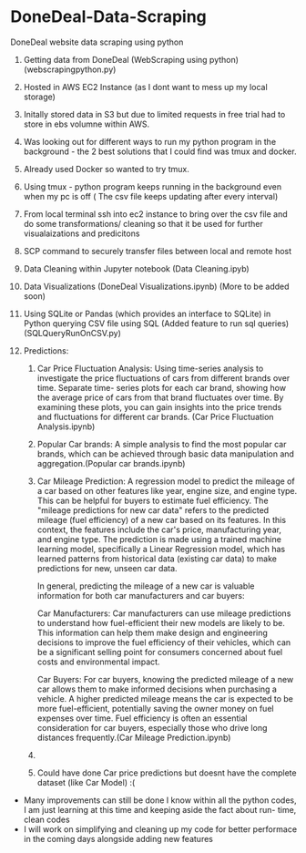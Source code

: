 # DoneDeal-Data-Scraping
DoneDeal website data scraping using python

1. Getting data from DoneDeal (WebScraping using python) (webscrapingpython.py)
2. Hosted in AWS EC2 Instance (as I dont want to mess up my local storage)
3. Initally stored data in S3 but due to limited requests in free trial had to store in ebs volumne within AWS.
4. Was looking out for different ways to run my python program in the background - the 2 best solutions that I could find was tmux and docker.
5. Already used Docker so wanted to try tmux.
6. Using tmux - python program keeps running in the background even when my pc is off ( The csv file keeps updating after every interval)
7. From local terminal ssh into ec2 instance to bring over the csv file and do some transformations/ cleaning so that it be used for further visualaizations and predicitons
8. SCP command to securely transfer files between local and remote host
9. Data Cleaning within Jupyter notebook (Data Cleaning.ipyb)
10. Data Visualizations (DoneDeal Visualizations.ipynb) (More to be added soon)
11. Using SQLite or Pandas (which provides an interface to SQLite) in Python querying CSV file using SQL (Added feature to run sql queries) (SQLQueryRunOnCSV.py)
12. Predictions:
    
    1. Car Price Fluctuation Analysis: Using time-series analysis to investigate the price fluctuations of cars from different brands over time. Separate time-            series plots for each car brand, showing how the average price of cars from that brand fluctuates over time. By examining these plots, you can gain insights        into the price trends and fluctuations for different car brands. (Car Price Fluctuation Analysis.ipynb)
   
    2. Popular Car brands: A simple analysis to find the most popular car brands, which can be achieved through basic data manipulation and aggregation.(Popular            car brands.ipynb)
       
    3. Car Mileage Prediction: A regression model to predict the mileage of a car based on other features like year, engine size, and engine type. This can be             helpful for buyers to estimate fuel efficiency. The "mileage predictions for new car data" refers to the predicted mileage (fuel efficiency) of a new car           based on its features. In this context, the features include the car's price, manufacturing year, and engine type. The prediction is made using a trained           machine learning model, specifically a Linear Regression model, which has learned patterns from historical data (existing car data) to make predictions for         new, unseen car data.

       In general, predicting the mileage of a new car is valuable information for both car manufacturers and car buyers:

       Car Manufacturers: Car manufacturers can use mileage predictions to understand how fuel-efficient their new models are likely to be. This information can           help them make design and engineering decisions to improve the fuel efficiency of their vehicles, which can be a significant selling point for consumers            concerned about fuel costs and environmental impact.

       Car Buyers: For car buyers, knowing the predicted mileage of a new car allows them to make informed decisions when purchasing a vehicle. A higher predicted         mileage means the car is expected to be more fuel-efficient, potentially saving the owner money on fuel expenses over time. Fuel efficiency is often an             essential consideration for car buyers, especially those who drive long distances frequently.(Car Mileage Prediction.ipynb)

    4.    

    5. Could have done Car price predictions but doesnt have the complete dataset (like Car Model) :(

   
* Many improvements can still be done I know within all the python codes, I am just learning at this time and keeping aside the fact about run- time, clean codes 
* I will work on simplifying and cleaning up my code for better performace in the coming days alongside adding new features 
